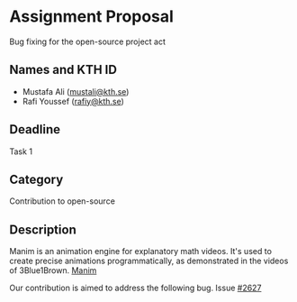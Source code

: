 # Assignment Proposal
Bug fixing for the open-source project act

## Names and KTH ID
- Mustafa Ali (mustali@kth.se)
- Rafi Youssef (rafiy@kth.se)

## Deadline
Task 1

## Category
Contribution to open-source

## Description
Manim is an animation engine for explanatory math videos. It's used to create precise animations programmatically, as demonstrated in the videos of 3Blue1Brown. [Manim](https://github.com/ManimCommunity/manim)


Our contribution is aimed to address the following bug. Issue [#2627](https://github.com/ManimCommunity/manim/issues/2627)




